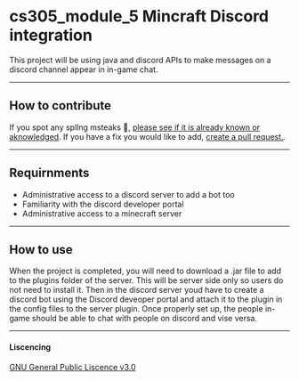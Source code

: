 # cs305_module_5 Mincraft Discord integration
This project will be using java and discord APIs to make messages on a discord channel appear in in-game chat. 
***
## How to contribute
If you spot any spllng msteaks 🥩, [please see if it is already known or aknowledged](https://github.com/caiton1/cs305_mod5/issues "Issues"). If you have a fix you would like to add, [create a pull request.](https://github.com/caiton1/cs305_mod5/pulls "Pull request").
***
## Requirnments
- Administrative access to a discord server to add a bot too
- Familiarity with the discord developer portal
- Administrative access to a minecraft server 
***
## How to use
When the project is completed, you will need to download a .jar file to add to the plugins folder of the server. This will be server side only so users do not need to install it. Then in the discord server youd have to create a discord bot using the Discord deveoper portal and attach it to the plugin in the config files to the server plugin. Once properly set up, the people in-game should be able to chat with people on discord and vise versa.
***
#### Liscencing 
[GNU General Public Liscence v3.0](https://github.com/caiton1/cs305_mod5/blob/main/LICENSE)
